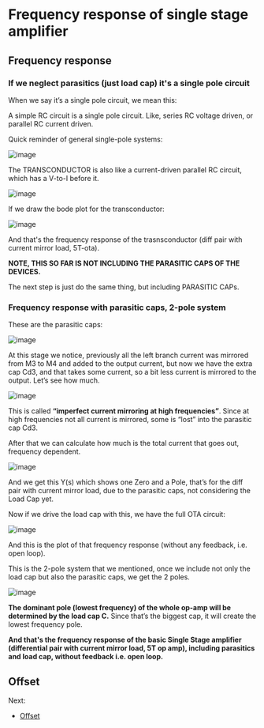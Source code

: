 # Frequency response of single stage amplifier

## Frequency response

### If we neglect parasitics (just load cap) it's a single pole circuit

When we say it’s a single pole circuit, we mean this:

A simple RC circuit is a single pole circuit. Like, series RC voltage driven, or parallel RC current driven.

Quick reminder of general single-pole systems:

![image](https://user-images.githubusercontent.com/95447782/168850081-a968e040-5c52-4954-b4a8-9638e9b28cd9.png)


The TRANSCONDUCTOR is also like a current-driven parallel RC circuit, which has a V-to-I before it.

![image](https://user-images.githubusercontent.com/95447782/168850210-46e6b3ae-8e80-4f58-aa9c-4e89156e0c56.png)


If we draw the bode plot for the transconductor:

![image](https://user-images.githubusercontent.com/95447782/168850283-a98e6030-7d88-438f-b95c-53007086a089.png)


And that's the frequency response of the trasnsconductor (diff pair with current mirror load, 5T-ota).

**NOTE, THIS SO FAR IS NOT INCLUDING THE PARASITIC CAPS OF THE DEVICES.**

The next step is just do the same thing, but including PARASITIC CAPs.

### Frequency response with parasitic caps, 2-pole system

These are the parasitic caps:

![image](https://user-images.githubusercontent.com/95447782/168851573-c2bbfd28-4558-4a65-90b7-d23d45346cc6.png)


At this stage we notice, previously all the left branch current was mirrored from M3 to M4 and added to the output current, but now we have the extra cap Cd3, and that takes some current, so a bit less current is mirrored to the output. Let’s see how much.

![image](https://user-images.githubusercontent.com/95447782/168852480-06d84ad9-6f29-416e-9cea-f230a645bc0c.png)


This is called **“imperfect current mirroring at high frequencies”**. Since at high frequencies not all current is mirrored, some is “lost” into the parasitic cap Cd3.

After that we can calculate how much is the total current that goes out, frequency dependent.

![image](https://user-images.githubusercontent.com/95447782/168853377-2e2a0721-cb5b-4042-95dc-1b8ebb742ff7.png)


And we get this Y(s) which shows one Zero and a Pole, that’s for the diff pair with current mirror load, due to the parasitic caps, not considering the Load Cap yet.

Now if we drive the load cap with this, we have the full OTA circuit:

![image](https://user-images.githubusercontent.com/95447782/168854820-e56369b0-94f4-4fa4-9589-b8b218611d9c.png)


And this is the plot of that frequency response (without any feedback, i.e. open loop).

This is the 2-pole system that we mentioned, once we include not only the load cap but also the parasitic caps, we get the 2 poles.

![image](https://user-images.githubusercontent.com/95447782/168857113-2d292da7-63db-4655-a7ad-7d26ff48c10d.png)


**The dominant pole (lowest frequency) of the whole op-amp will be determined by the load cap C.** Since that’s the biggest cap, it will create the lowest frequency pole.

**And that's the frequency response of the basic Single Stage amplifier (differential pair with current mirror load, 5T op amp), including parasitics and load cap, without feedback i.e. open loop.**


## Offset

Next:

* [Offset](Offset_analysis.md)
